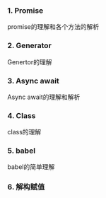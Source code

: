 ### 1. Promise
promise的理解和各个方法的解析

### 2. Generator
Genertor的理解

### 3. Async await
Async await的理解和解析

### 4. Class
class的理解

### 5. babel
babel的简单理解

### 6. 解构赋值
